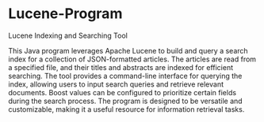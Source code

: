 # Lucene-Program
Lucene Indexing and Searching Tool

This Java program leverages Apache Lucene to build and query a search index for a collection of JSON-formatted articles. The articles are read from a specified file, and their titles and abstracts are indexed for efficient searching. The tool provides a command-line interface for querying the index, allowing users to input search queries and retrieve relevant documents. Boost values can be configured to prioritize certain fields during the search process. The program is designed to be versatile and customizable, making it a useful resource for information retrieval tasks.
